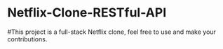 # Netflix-Clone-RESTful-API

#This project is a full-stack Netflix clone, feel free to use and make your contributions.
